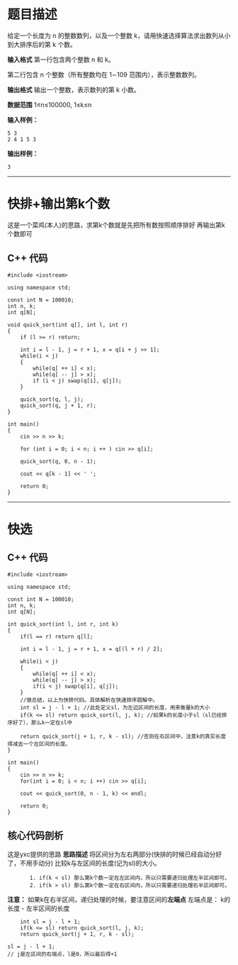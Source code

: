 # 题目描述

给定一个长度为 n 的整数数列，以及一个整数 k，请用快速选择算法求出数列从小到大排序后的第 k 个数。

**输入格式**
第一行包含两个整数 n 和 k。

第二行包含 n 个整数（所有整数均在 1∼109 范围内），表示整数数列。

**输出格式**
输出一个整数，表示数列的第 k 小数。

**数据范围**
1≤n≤100000,
1≤k≤n

**输入样例：**
```
5 3
2 4 1 5 3
```
**输出样例：**
```
3
```
----------

# 快排+输出第k个数
这是一个菜鸡(本人)的思路，求第k个数就是先把所有数按照顺序排好
再输出第k个数即可
## C++ 代码
```
#include <iostream>

using namespace std;

const int N = 100010;
int n, k;
int q[N];

void quick_sort(int q[], int l, int r)
{
    if (l >= r) return;
    
    int i = l - 1, j = r + 1, x = q[i + j >> 1];
    while(i < j)
    {
        while(q[ ++ i] < x);
        while(q[ -- j] > x);
        if (i < j) swap(q[i], q[j]);
    }
    
    quick_sort(q, l, j);
    quick_sort(q, j + 1, r);
}

int main()
{
    cin >> n >> k;

    for (int i = 0; i < n; i ++ ) cin >> q[i];
    
    quick_sort(q, 0, n - 1);
    
    cout << q[k - 1] << ' ';
    
    return 0;
}
```

----------

# 快选
## C++ 代码
```
#include <iostream>

using namespace std;

const int N = 100010;
int n, k;
int q[N];

int quick_sort(int l, int r, int k)
{
    if(l == r) return q[l];

    int i = l - 1, j = r + 1, x = q[(l + r) / 2];

    while(i < j)
    {
        while(q[ ++ i] < x);
        while(q[ -- j] > x);
        if(i < j) swap(q[i], q[j]);
    }
    //做总结，以上为快排代码。具体解析在快速排序题解中。
    int sl = j - l + 1; //此处定义sl，为左边区间的长度，用来衡量k的大小
    if(k <= sl) return quick_sort(l, j, k); //如果k的长度小于sl（sl已经排序好了），那么k一定在sl中

    return quick_sort(j + 1, r, k - sl); //否则在右区间中，注意k的真实长度得减去一个左区间的长度。
}

int main()
{
    cin >> n >> k;
    for(int i = 0; i < n; i ++) cin >> q[i];

    cout << quick_sort(0, n - 1, k) << endl;

    return 0;
}
```
## 核心代码剖析
这是yxc提供的思路
**思路描述**
将区间分为左右两部分(快排的时候已经自动分好了，不用手动分)
比较k与左区间的长度(记为sl)的大小。
```
       1. if(k < sl) 那么第k个数一定在左区间内，所以只需要递归处理左半区间即可。
       2. if(k > sl) 那么第k个数一定在右区间内，所以只需要递归处理右半区间即可。
```
**注意：**
如果k在右半区间，递归处理的时候，要注意区间的**左端点**
左端点是： k的长度 - 左半区间的长度

```
    int sl = j - l + 1;
    if(k <= sl) return quick_sort(l, j, k); 
    return quick_sort(j + 1, r, k - sl);
```
```
sl = j - l + 1;
// j是左区间的右端点，l是0，所以最后得+1
```
